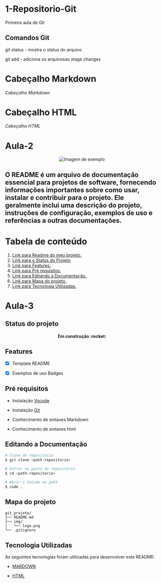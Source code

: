 # 1-Repositorio-Git
Primeira aula de Git


## Comandos Git
git status - mostra o status do arquivo

git add - adiciona os arquivosao stage changes


# Cabeçalho Markdown
###### Cabeçalho Markdown
<h1>Cabeçalho HTML</h1>
<h6>Cabeçalho HTML</h6>


# Aula-2

<p align="center">
  <img src="https://i.pinimg.com/736x/07/90/ab/0790ab2e4e0e578223367ac5e7bbe19d.jpg" alt="Imagem de exemplo">
</p>

<p id="readme"></p>

<h2>O README é um arquivo de documentação essencial para projetos de software, fornecendo informações importantes sobre como usar, instalar e contribuir para o projeto. Ele geralmente inclui uma descrição do projeto, instruções de configuração, exemplos de uso e referências a outras documentações.</h2>

# Tabela de conteúdo

<ol>
  <li><a href="#readme">Link para Readme do meu projeto.</a></li>
  <li><a href="#statusprojeto">Link para o Status do Projeto</a></li>
  <li><a href="#features">Link para Features.</a></li>
  <li><a href="#prerequisitos">Link para Pré requisitos.</a></li>
  <li><a href="#edit_doc">Link para Editando a Documentação.</a></li>
  <li><a href="#map_projet">Link para Mapa do projeto.</a></li>
  <li><a href="#tecnologia_utilizada">Link para Tecnologia Utilizadas.</a></li>
</ol>


# Aula-3


<p id="statusprojeto"></p>

## Status do projeto

<h4 align="center">Em construção :rocket: </h4>

<p id="features"></p>

## Features

- [x] Template README

- [x] Exemplos de uso Badges

<p id="prerequisitos"></p>

## Pré requisitos

- Instalação [Vscode](https://code.visualstudio.com/)

- Instalação [Git](https://git-scm.com/)

- Conhecimento de sintaxes Markdown

- Conhecimento de sintaxes html

<p id="edit_doc"></p>

## Editando a Documentação

```Bash
# Clone do repositorio
$ git clone <path-repositorio>

# Entrar na pasta do repositorio
$ cd <path-repositorio>

# Abrir o VsCode no path
$ code .
```

<p id="map_projet"></p>

## Mapa do projeto

```
git_projeto/
├── README.md
├── img/
│   └── logo.png
└── .gitignore
```

<p id="tecnologia_utilizada"></p>

## Tecnologia Utilizadas

As seguintes tecnologias foram utilizadas para desenvolver este README:

- [MARDOWN](https://www.markdownguide.org/basic-syntax/)

- [HTML](https://developer.mozilla.org/pt-BR/docs/Learn_web_development/Getting_started/Your_first_website/Creating_the_content)
